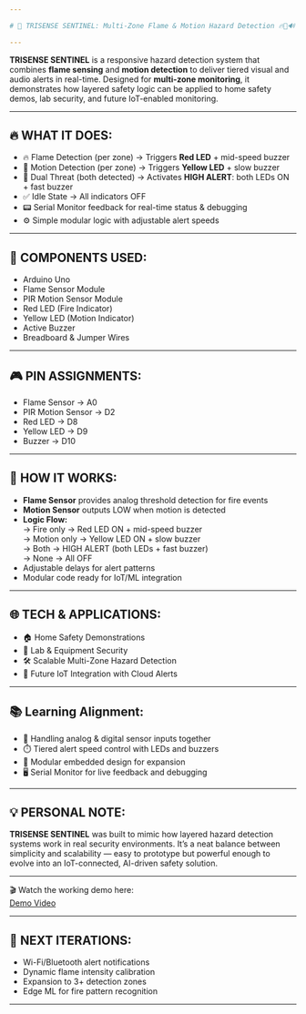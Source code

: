 ```yaml
---

# 🚨 TRISENSE SENTINEL: Multi-Zone Flame & Motion Hazard Detection 🔥🚶🔊

---
```


**TRISENSE SENTINEL** is a responsive hazard detection system that combines **flame sensing** and **motion detection** to deliver tiered visual and audio alerts in real-time. Designed for **multi-zone monitoring**, it demonstrates how layered safety logic can be applied to home safety demos, lab security, and future IoT-enabled monitoring.

---

🔥 WHAT IT DOES:  
----------------  

- 🔥 Flame Detection (per zone) → Triggers **Red LED** + mid-speed buzzer  
- 🚶 Motion Detection (per zone) → Triggers **Yellow LED** + slow buzzer  
- 🚨 Dual Threat (both detected) → Activates **HIGH ALERT**: both LEDs ON + fast buzzer  
- ✅ Idle State → All indicators OFF  
- 📟 Serial Monitor feedback for real-time status & debugging  
- ⚙️ Simple modular logic with adjustable alert speeds  

---

🧰 COMPONENTS USED:  
--------------------  
- Arduino Uno  
- Flame Sensor Module  
- PIR Motion Sensor Module  
- Red LED (Fire Indicator)  
- Yellow LED (Motion Indicator)  
- Active Buzzer  
- Breadboard & Jumper Wires  

---

🎮 PIN ASSIGNMENTS:  
--------------------  
- Flame Sensor → A0  
- PIR Motion Sensor → D2  
- Red LED → D8  
- Yellow LED → D9  
- Buzzer → D10  

---

🧠 HOW IT WORKS:  
-----------------  
- **Flame Sensor** provides analog threshold detection for fire events  
- **Motion Sensor** outputs LOW when motion is detected  
- **Logic Flow:**  
  → Fire only → Red LED ON + mid-speed buzzer  
  → Motion only → Yellow LED ON + slow buzzer  
  → Both → HIGH ALERT (both LEDs + fast buzzer)  
  → None → All OFF  
- Adjustable delays for alert patterns  
- Modular code ready for IoT/ML integration  

---

🌐 TECH & APPLICATIONS:  
------------------------  
- 🏠 Home Safety Demonstrations  
- 🧪 Lab & Equipment Security  
- 🛠️ Scalable Multi-Zone Hazard Detection  
- 📡 Future IoT Integration with Cloud Alerts  

---

📚 Learning Alignment:  
-----------------------  
- 🔀 Handling analog & digital sensor inputs together  
- ⏱️ Tiered alert speed control with LEDs and buzzers  
- 🧩 Modular embedded design for expansion  
- 🖥️ Serial Monitor for live feedback and debugging  

---

💡 PERSONAL NOTE:  
------------------  
**TRISENSE SENTINEL** was built to mimic how layered hazard detection systems work in real security environments. It’s a neat balance between simplicity and scalability — easy to prototype but powerful enough to evolve into an IoT-connected, AI-driven safety solution.

---

🎬 Watch the working demo here:  
[Demo Video](https://youtu.be/OrkDoXTRvH4)

---

🚀 NEXT ITERATIONS:  
---------------------  
- Wi-Fi/Bluetooth alert notifications  
- Dynamic flame intensity calibration  
- Expansion to 3+ detection zones  
- Edge ML for fire pattern recognition  

---
